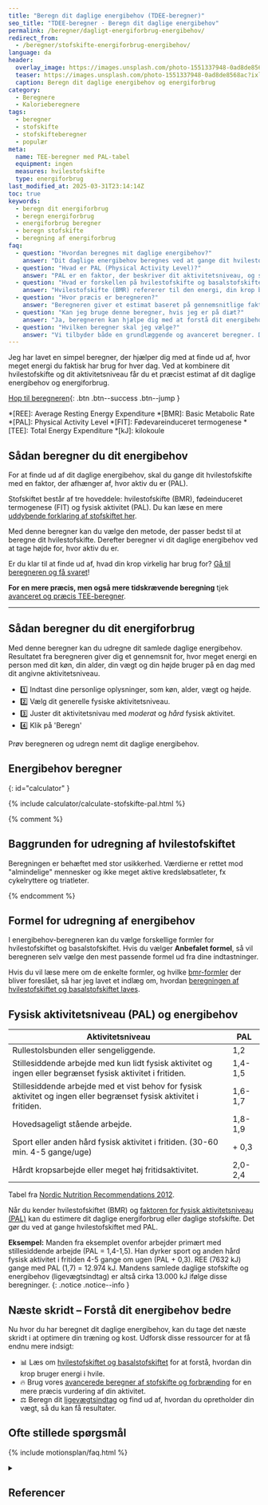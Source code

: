 ```yaml
---
title: "Beregn dit daglige energibehov (TDEE-beregner)"
seo_title: "TDEE-beregner - Beregn dit daglige energibehov"
permalink: /beregner/dagligt-energiforbrug-energibehov/
redirect_from:
  - /beregner/stofskifte-energiforbrug-energibehov/
language: da
header:
  overlay_image: https://images.unsplash.com/photo-1551337948-0ad8de8568ac?ixlib=rb-1.2.1&ixid=eyJhcHBfaWQiOjEyMDd9&auto=format&fit=crop&h=630&w=1200&q=60
  teaser: https://images.unsplash.com/photo-1551337948-0ad8de8568ac?ixlib=rb-1.2.1&ixid=eyJhcHBfaWQiOjEyMDd9&auto=format&fit=crop&h=300&w=400&q=10
  caption: Beregn dit daglige energibehov og energiforbrug
category:
  - Beregnere
  - Kalorieberegnere
tags:
  - beregner
  - stofskifte
  - stofskifteberegner
  - populær
meta:
  name: TEE-beregner med PAL-tabel
  equipment: ingen
  measures: hvilestofskifte
  type: energiforbrug
last_modified_at: 2025-03-31T23:14:14Z
toc: true
keywords:
  - beregn dit energiforbrug
  - beregn energiforbrug
  - energiforbrug beregner
  - beregn stofskifte
  - beregning af energiforbrug
faq:
  - question: "Hvordan beregnes mit daglige energibehov?"
    answer: "Dit daglige energibehov beregnes ved at gange dit hvilestofskifte (BMR) med en aktivitetsfaktor (PAL), som afhænger af dit fysiske aktivitetsniveau."
  - question: "Hvad er PAL (Physical Activity Level)?"
    answer: "PAL er en faktor, der beskriver dit aktivitetsniveau, og som justerer dit hvilestofskifte for at estimere dit daglige energibehov. Jo højere aktivitet, desto højere PAL."
  - question: "Hvad er forskellen på hvilestofskifte og basalstofskifte?"
    answer: "Hvilestofskifte (BMR) refererer til den energi, din krop bruger i hvile, mens basalstofskifte inkluderer alle de processer, din krop udfører for at holde sig i live."
  - question: "Hvor præcis er beregneren?"
    answer: "Beregneren giver et estimat baseret på gennemsnitlige faktorer, men resultaterne kan variere afhængigt af individuelle forhold som muskelmasse og helbred."
  - question: "Kan jeg bruge denne beregner, hvis jeg er på diæt?"
    answer: "Ja, beregneren kan hjælpe dig med at forstå dit energibehov, hvilket er nyttigt, hvis du planlægger et kalorieunderskud for vægttab."
  - question: "Hvilken beregner skal jeg vælge?"
    answer: "Vi tilbyder både en grundlæggende og avanceret beregner. Den avancerede beregner giver en mere præcis vurdering af fysisk aktivitet."
---
```


Jeg har lavet en simpel beregner, der hjælper dig med at finde ud af, hvor meget energi du faktisk har brug for hver dag. Ved at kombinere dit hvilestofskifte og dit aktivitetsniveau får du et præcist estimat af dit daglige energibehov og energiforbrug.

[<i class='fas fa-calculator'></i> Hop til beregneren](#calculator){: .btn .btn--success .btn--jump }

*[REE]: Average Resting Energy Expenditure
*[BMR]: Basic Metabolic Rate
*[PAL]: Physical Activity Level
*[FIT]: Fødevareinduceret termogenese
*[TEE]: Total Energy Expenditure
*[kJ]: kilokoule

## Sådan beregner du dit energibehov

For at finde ud af dit daglige energibehov, skal du gange dit hvilestofskifte med en faktor, der afhænger af, hvor aktiv du er (PAL).

Stofskiftet består af tre hoveddele: hvilestofskifte (BMR), fødeinduceret termogenese (FIT) og fysisk aktivitet (PAL). Du kan læse en mere [uddybende forklaring af stofskiftet her](/stofskifte/).

Med denne beregner kan du vælge den metode, der passer bedst til at beregne dit hvilestofskifte. Derefter beregner vi dit daglige energibehov ved at tage højde for, hvor aktiv du er.

Er du klar til at finde ud af, hvad din krop virkelig har brug for? [Gå til beregneren og få svaret](#calculator)!

**For en mere præcis, men også mere tidskrævende beregning** tjek [avanceret og præcis TEE-beregner](/beregner/dagligt-stofskifte-og-forbraending/).

***

## Sådan beregner du dit energiforbrug

Med denne beregner kan du udregne dit samlede daglige energibehov. Resultatet fra beregneren giver dig et gennemsnit for, hvor meget energi en person med dit køn, din alder, din vægt og din højde bruger på en dag med dit angivne aktivitetsniveau.

- 1️⃣ Indtast dine personlige oplysninger, som køn, alder, vægt og højde.
- 2️⃣ Vælg dit generelle fysiske aktivitetsniveau.
- 3️⃣ Juster dit aktivitetsnivau med _moderat_ og _hård_ fysisk aktivitet.
- 4️⃣ Klik på 'Beregn'

Prøv beregneren og udregn nemt dit daglige energibehov.

## Energibehov beregner
{: id="calculator" }

{% include calculator/calculate-stofskifte-pal.html %}

{% comment %}

## Baggrunden for udregning af hvilestofskiftet

Beregningen er behæftet med stor usikkerhed. Værdierne er rettet mod "almindelige" mennesker og ikke meget aktive kredsløbsatleter, fx cykelryttere og triatleter.

{% endcomment %}

## Formel for udregning af energibehov

I energibehov-beregneren kan du vælge forskellige formler for hvilestofskiftet og basalstofskiftet. Hvis du vælger **Anbefalet formel**, så vil beregneren selv vælge den mest passende formel ud fra dine indtastninger.

Hvis du vil læse mere om de enkelte formler, og hvilke [bmr-formler](/hvilestofskiftet-formler/) der bliver foreslået, så har jeg lavet et indlæg om, hvordan [beregningen af hvilestofskiftet og basalstofskiftet laves](/bmr-beregner-hvilestofskifte-basalstofskifte/).

## Fysisk aktivitetsniveau (PAL) og energibehov

| Aktivitetsniveau	                                                                                                  | PAL     |
|---------------------------------------------------------------------------------------------------------------------|---------|
| Rullestolsbunden eller sengeliggende.	                                                                              | 1,2     |
| Stillesiddende arbejde med kun lidt fysisk aktivitet og ingen eller begrænset fysisk aktivitet i fritiden.	        | 1,4-1,5 |
| Stillesiddende arbejde med et vist behov for fysisk aktivitet og ingen eller begrænset fysisk aktivitet i fritiden.	| 1,6-1,7 |
| Hovedsageligt stående arbejde.	                                                                                    | 1,8-1,9 |
| Sport eller anden hård fysisk aktivitet i fritiden. (30-60 min. 4-5 gange/uge)	                                    | + 0,3   |
| Hårdt kropsarbejde eller meget høj fritidsaktivitet.	                                                              | 2,0-2,4 |

Tabel fra [Nordic Nutrition Recommendations 2012](https://www.norden.org/en/publication/nordic-nutrition-recommendations-2012).

Når du kender hvilestofskiftet (BMR) og [faktoren for fysisk aktivitetsniveau (PAL)](/beregner/pal/) kan du estimere dit daglige energiforbrug eller daglige stofskifte. Det gør du ved at gange hvilestofskiftet med PAL.

**Eksempel:** Manden fra eksemplet ovenfor arbejder primært med stillesiddende arbejde (PAL = 1,4-1,5). Han dyrker sport og anden hård fysisk aktivitet i fritiden 4-5 gange om ugen (PAL + 0,3). REE (7632 kJ) gange med PAL (1,7) = 12.974 kJ. Mandens samlede daglige stofskifte og energibehov (ligevægtsindtag) er altså cirka 13.000 kJ ifølge disse beregninger.
{: .notice .notice--info }

## Næste skridt – Forstå dit energibehov bedre

Nu hvor du har beregnet dit daglige energibehov, kan du tage det næste skridt i at optimere din træning og kost. Udforsk disse ressourcer for at få endnu mere indsigt:

- 📊 Læs om [hvilestofskiftet og basalstofskiftet](/bmr-beregner-hvilestofskifte-basalstofskifte/) for at forstå, hvordan din krop bruger energi i hvile.
- 🔥 Brug vores [avancerede beregner af stofskifte og forbrænding](/beregner/dagligt-stofskifte-og-forbraending/) for en mere præcis vurdering af din aktivitet.
- ⚖️ Beregn dit [ligevægtsindtag](/ligevaegtsindtag-beregner/) og find ud af, hvordan du opretholder din vægt, så du kan få resultater.

## Ofte stillede spørgsmål

{% include motionsplan/faq.html %}

<details markdown="1" class="references">
  <summary><h2 id="references">Referencer</h2></summary>

- [Nordic Nutrition Recommendations 2012](https://www.norden.org/en/publication/nordic-nutrition-recommendations-2012)
</details>
